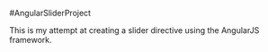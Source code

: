 #AngularSliderProject

This is my attempt at creating a slider directive using the AngularJS framework.